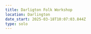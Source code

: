 ```yaml
---
title: Darligton Folk Workshop
location: Darlington
date_start: 2025-03-18T10:07:03.844Z
type: solo
---
```


